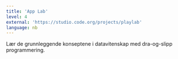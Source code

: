 ```yaml
---
title: 'App Lab'
level: 4
external: 'https://studio.code.org/projects/playlab'
language: nb
---
```


Lær de grunnleggende konseptene i datavitenskap med 
dra-og-slipp programmering.
